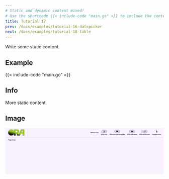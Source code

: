 ```yaml
---
# Static and dynamic content mixed!
# Use the shortcode {{< include-code "main.go" >}} to include the content of the file as a go-code block.
title: Tutorial 17
prev: /docs/examples/tutorial-16-datepicker
next: /docs/examples/tutorial-18-table
---
```


Write some static content.

## Example
{{< include-code "main.go" >}}

## Info
More static content.

## Image
![](screenshot-01.png)
